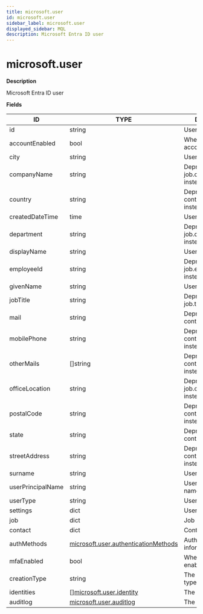 ```yaml
---
title: microsoft.user
id: microsoft.user
sidebar_label: microsoft.user
displayed_sidebar: MQL
description: Microsoft Entra ID user
---
```


# microsoft.user

**Description**

Microsoft Entra ID user

**Fields**

| ID                | TYPE                                                                            | DESCRIPTION                                   |
| ----------------- | ------------------------------------------------------------------------------- | --------------------------------------------- |
| id                | string                                                                          | User Object ID                                |
| accountEnabled    | bool                                                                            | Whether the user account is enabled           |
| city              | string                                                                          | User city                                     |
| companyName       | string                                                                          | Deprecated: use job.companyName instead       |
| country           | string                                                                          | Deprecated: use contact.country instead       |
| createdDateTime   | time                                                                            | User create time                              |
| department        | string                                                                          | Deprecated: use job.department instead        |
| displayName       | string                                                                          | User display name                             |
| employeeId        | string                                                                          | Deprecated: use job.employeeId instead        |
| givenName         | string                                                                          | User given name                               |
| jobTitle          | string                                                                          | Deprecated: use job.title instead             |
| mail              | string                                                                          | Deprecated: use contact.email instead         |
| mobilePhone       | string                                                                          | Deprecated: use contact.mobilePhone instead   |
| otherMails        | &#91;&#93;string                                                                | Deprecated: use contact.otherMails instead    |
| officeLocation    | string                                                                          | Deprecated: use job.officeLocation instead    |
| postalCode        | string                                                                          | Deprecated: use contact.postalCode instead    |
| state             | string                                                                          | Deprecated: use contact.state instead         |
| streetAddress     | string                                                                          | Deprecated: use contact.streetAddress instead |
| surname           | string                                                                          | User surname                                  |
| userPrincipalName | string                                                                          | User service principal name                   |
| userType          | string                                                                          | User type                                     |
| settings          | dict                                                                            | User settings                                 |
| job               | dict                                                                            | Job information                               |
| contact           | dict                                                                            | Contact information                           |
| authMethods       | [microsoft.user.authenticationMethods](microsoft.user.authenticationmethods.md) | Authentication information                    |
| mfaEnabled        | bool                                                                            | Whether MFA is enabled for the user.          |
| creationType      | string                                                                          | The user creation type.                       |
| identities        | &#91;&#93;[microsoft.user.identity](microsoft.user.identity.md)                 | The user's identities.                        |
| auditlog          | [microsoft.user.auditlog](microsoft.user.auditlog.md)                           | The user's audit-log.                         |
